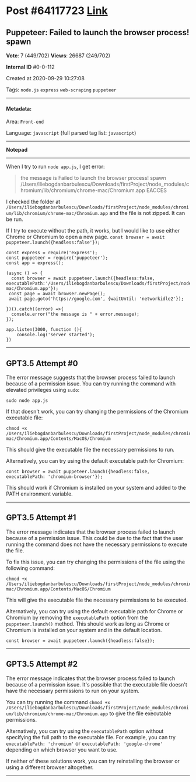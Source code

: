 
# Post \#64117723 [Link](https://stackoverflow.com/questions/64117723/)

## Puppeteer: Failed to launch the browser process! spawn

**Vote**: 7 (449/702) **Views**: 26687 (249/702) 

**Internal ID** \#0-0-112

Created at 2020-09-29 10:27:08

Tags: `node.js` `express` `web-scraping` `puppeteer`

----------

#### Metadata:

Area: `Front-end`

Language: `javascript` (full parsed tag list: `javascript`)

----------

**Notepad**


----------

When I try to run `node app.js`, I get error:
> the message is Failed to launch the browser process! spawn
/Users/iliebogdanbarbulescu/Downloads/firstProject/node_modules/chromium/lib/chromium/chrome-mac/Chromium.app
> EACCES

I checked  the folder at `/Users/iliebogdanbarbulescu/Downloads/firstProject/node_modules/chromium/lib/chromium/chrome-mac/Chromium.app` and the file is not zipped. It can be run.

If I try to execute without the path,  it works, but
I would like to use either Chrome or Chromium to open a new page.
`const browser = await puppeteer.launch({headless:false'});`
```
const express = require('express');
const puppeteer = require('puppeteer');
const app = express();

(async () => {
  const browser = await puppeteer.launch({headless:false, executablePath:'/Users/iliebogdanbarbulescu/Downloads/firstProject/node_modules/chromium/lib/chromium/chrome-mac/Chromium.app'});
 const page = await browser.newPage();
 await page.goto('https://google.com', {waitUntil: 'networkidle2'});

})().catch((error) =>{
  console.error("the message is " + error.message);
});

app.listen(3000, function (){
    console.log('server started');
})
```

[](https://i.stack.imgur.com/0Sef5.jpg)


----------
        
## GPT3.5 Attempt \#0

The error message suggests that the browser process failed to launch because of a permission issue. You can try running the command with elevated privileges using `sudo`:

```
sudo node app.js
```

If that doesn't work, you can try changing the permissions of the Chromium executable file:

```
chmod +x /Users/iliebogdanbarbulescu/Downloads/firstProject/node_modules/chromium/lib/chromium/chrome-mac/Chromium.app/Contents/MacOS/Chromium
```

This should give the executable file the necessary permissions to run. 

Alternatively, you can try using the default executable path for Chromium:

```
const browser = await puppeteer.launch({headless:false, executablePath: 'chromium-browser'});
```

This should work if Chromium is installed on your system and added to the PATH environment variable.

--------

## GPT3.5 Attempt \#1

The error message indicates that the browser process failed to launch because of a permission issue. This could be due to the fact that the user running the command does not have the necessary permissions to execute the file.

To fix this issue, you can try changing the permissions of the file using the following command:

```
chmod +x /Users/iliebogdanbarbulescu/Downloads/firstProject/node_modules/chromium/lib/chromium/chrome-mac/Chromium.app/Contents/MacOS/Chromium
```

This will give the executable file the necessary permissions to be executed.

Alternatively, you can try using the default executable path for Chrome or Chromium by removing the `executablePath` option from the `puppeteer.launch()` method. This should work as long as Chrome or Chromium is installed on your system and in the default location.

```
const browser = await puppeteer.launch({headless:false});
```

--------

## GPT3.5 Attempt \#2

The error message indicates that the browser process failed to launch because of a permission issue. It's possible that the executable file doesn't have the necessary permissions to run on your system.

You can try running the command `chmod +x /Users/iliebogdanbarbulescu/Downloads/firstProject/node_modules/chromium/lib/chromium/chrome-mac/Chromium.app` to give the file executable permissions.

Alternatively, you can try using the `executablePath` option without specifying the full path to the executable file. For example, you can try `executablePath: 'chromium'` or `executablePath: 'google-chrome'` depending on which browser you want to use.

If neither of these solutions work, you can try reinstalling the browser or using a different browser altogether.

--------
